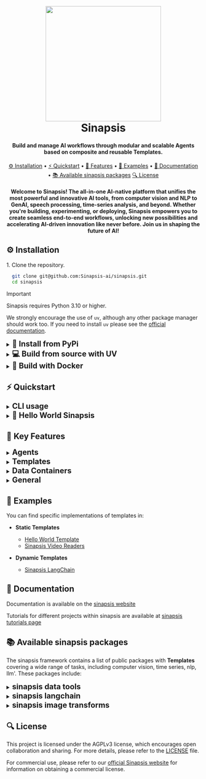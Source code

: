 <h1 align="center">
<br>
<a href="https://sinapsis.tech/">
  <img
    src="https://github.com/Sinapsis-AI/brand-resources/blob/main/sinapsis_logo/4x/logo.png?raw=true"
    alt="" width="300">
</a>
<br>
Sinapsis
<br>
</h1>

<h4 align="center">Build and manage AI workflows through modular and scalable Agents based on composite and reusable Templates.  </h4>

<p align="center">
<a href="#installation">⚙️ Installation</a> •
<a href="#quickstart">⚡ Quickstart</a> •
<a href="#features">🎯 Features</a> •
<a href="#examples">👀 Examples</a> •
<a href="#documentation">📙 Documentation</a> •
<a href="#packages">📚 Available sinapsis packages</a>
<a href="#packages">🔍 License</a>
</p>

<h4 align="center">
  <b>Welcome to Sinapsis!</b>
  The all-in-one AI-native platform that unifies the most powerful and innovative AI tools, from computer vision
  and NLP to GenAI, speech processing, time-series analysis, and beyond.  Whether you're building, experimenting, or
  deploying, Sinapsis empowers you to create seamless end-to-end workflows, unlocking new possibilities and
  accelerating AI-driven innovation like never before. Join us in shaping the future of AI!
</h4>

<h2 id="installation">⚙️ Installation</h2>
1. Clone the repository.

```bash
  git clone git@github.com:Sinapsis-ai/sinapsis.git
  cd sinapsis
```
> [!IMPORTANT]
> Sinapsis requires Python 3.10 or higher.
>

We strongly encourage the use of <code>uv</code>, although any other package manager should work too.
If you need to install <code>uv</code> please see the [official documentation](https://docs.astral.sh/uv/getting-started/installation/#installation-methods).

<details>
<summary><strong><span style="font-size: 1.4em;">🐍 Install from PyPi </span></strong></summary>

2. Install using your favourite package manager.

Example with <code>uv</code>:
```bash
  uv pip install sinapsis
```
 or with raw <code>pip</code>:
```bash
  pip install sinapsis
```
</details>


<details>
<summary><strong><span style="font-size: 1.4em;">💻 Build from source with UV</span></strong></summary>

2. Create virtual environment and install dependencies:
```bash
  uv sync --frozen --all-extras
```
3. Activate the virtual environment:
```bash
  source .venv/bin/activate
```
4. Build and install the package:
```bash
  uv build && uv pip install dist/sinapsis-0.1.0-py3-none-any.whl
```
</details>

<details>
<summary><strong><span style="font-size: 1.4em;">🐳 Build with Docker</span></strong></summary>


Sinapsis provides Docker images with all dependencies pre-configured. To build images:

2. run the following command
```bash
docker compose -f docker/compose.yaml build
```

This will create two docker images:
- **sinapsis:base**: Contains UV package manager, git with SSH support, and Python 3.10 environment.
- **sinapsis-nvidia:base**: Same as base plus CUDA 12.4.0 support for GPU acceleration.
</details>


<h2 id="quickstart">⚡ Quickstart</h2>

<details>
<summary><strong><span style="font-size: 1.4em;">CLI usage</span></strong></summary>

The Sinapsis CLI provides an easy way to run agents and get information about templates:

```bash
# Run an agent with a config file
sinapsis run config.yml

# Run an agent with profiler enabled
sinapsis run config.yml --enable-profiler

# List all available templates
sinapsis info --all-template-names

# Get detailed info about a specific template
sinapsis info --template TemplateName

# Get example config for a template
sinapsis info --example-template-config TemplateName

# Display info for all templates
sinapsis info --all
```
</details>

<details>
<summary><strong><span style="font-size: 1.4em;">📖 Hello World Sinapsis</span></strong></summary>

**Create a config file my_test_agent.yml:**

You can also use the ones defined under the ```src/configs/``` folder
```yaml
agent:
  name: my_test_agent

templates:
- template_name: InputTemplate-1
  class_name: InputTemplate
  attributes: {}

- template_name: HelloWorld-1
  class_name: HelloWorld
  template_input: InputTemplate-1
  attributes:
    display_text: "Hello, this is my first template!"
```

**Run the agent:**
```bash
sinapsis run my_test_agent.yml
```

**Output**

```console
... | DEBUG |  my_test_agent:__instantiate_templates:105 - Initialized template: InputTemplate-1
... | DEBUG |  my_test_agent:__instantiate_templates:105 - Initialized template: HelloWorld-1
... | DEBUG |  my_test_agent:_log_agent_execution_order:119 - Execution Order
... | DEBUG |  my_test_agent:_log_agent_execution_order:122 - Order: <<0>>, template name: <<InputTemplate-1>>
... | DEBUG |  my_test_agent:_log_agent_execution_order:122 - Order: <<1>>, template name: <<HelloWorld-1>>
... | INFO |  my_test_agent:_lazy_init:63 - Agent and templates initialized
... | INFO |  my_test_agent:signal_block_if_needed:156 - Signaling block mode for HelloWorld-1 no: 2/2
... | INFO |  my_test_agent:all_templates_finished:192 - All templates returned finished, stopping execution...
... | DEBUG | .../run_agent_from_config.py:run_agent_from_config:41 - result: DataContainer(container_id=abc..., images=[], audios=[], texts=[TextPacket(content='Hello, this is my first template!', id='abc...', source='HelloWorld-1', modified_by_templates=['HelloWorld-1'], embedding=[], generic_data={}, annotations=None)], time_series=[], binary_data=[], generic_data={})

```
</details>

<h2 id="features">🎯 Key Features</h2>

<details>
<summary><strong><span style="font-size: 1.4em;">Agents</span></strong></summary>

- Declarative workflows
- Multiple execution modes:
  - Generator
  - Single execute
  - Continuous execution
- Sophisticated template orchestration:
  - Topological sorting of execution order
  - Parallel template execution
  - Execution blocking control
- Built-in profiling capabilities:
  - Execution time tracking
- State management:
  - Dynamic attribute updates
- Failure handling
</details>

<details>
<summary><strong><span style="font-size: 1.4em;">Templates</span></strong></summary>

- Self-contained components
- Modular task-focused execution
- Eager or lazy evaluation
- Dynamic template definitions
- Composite templates
- SubAgents

</details>

<details>
<summary><strong><span style="font-size: 1.4em;">Data Containers</span></strong></summary>

- Universal data transport
- Domain agnostic design
- Native built-in support for images, audio, text, time series
- Multimodal data

</details>

<details>
<summary><strong><span style="font-size: 1.4em;">General</span></strong></summary>

- Data Validation and Type Safety through Pydantic
- YAML-based configuration files
</details>

<h2 id="examples">👀 Examples</h2>

You can find specific implementations of templates in:

* **Static Templates**
  * [Hello World Template](src/sinapsis/templates/hello_world.py)
  * [Sinapsis Video Readers](https://github.com/Sinapsis-ai/sinapsis-data-tools/tree/main/packages/sinapsis_data_readers)

* **Dynamic Templates**
  * [Sinapsis LangChain](https://github.com/Sinapsis-ai/sinapsis-langchain)

<h2 id="documentation">📙 Documentation</h2>

Documentation is available on the [sinapsis website](https://docs.sinapsis.tech/docs)

Tutorials for different projects within sinapsis are available at [sinapsis tutorials page](https://docs.sinapsis.tech/tutorials)

<h2 id="packages">📚 Available sinapsis packages</h2>

The sinapsis framework contains a list of public packages with **Templates** covering a wide range of tasks,
including computer vision, time series, nlp, llm'. These packages include:
<details>
<summary><strong><span style="font-size: 1.4em;">sinapsis data tools</span></strong></summary>


* [sinapsis-data-readers](https://github.com/Sinapsis-ai/sinapsis-data-tools/tree/main/packages/sinapsis_data_readers): package with tools to handle the data reading, using different libraries to process images, videos, audios, etc.

* [sinapsis-data-writers](https://github.com/Sinapsis-ai/sinapsis-data-tools/tree/main/packages/sinapsis_data_writers): package with tools to handle data writing, using different libraries to write in local environment images, audios, videos, etc.

* [sinapsis-data-visualization](https://github.com/Sinapsis-ai/sinapsis-data-tools/tree/main/packages/sinapsis_data_visualization): package with data visualization and drawing tools.

* [sinapsis-generic-data-tools](https://github.com/Sinapsis-ai/sinapsis-data-tools/tree/main/packages/sinapsis_generic_data_tools): package with generic tools for data handling; i.e., selection regions of interest, buffering of data, postprocessing of text, etc.

</details>

<details>
<summary><strong><span style="font-size: 1.4em;">sinapsis langchain</span></strong></summary>

* [sinapsis-langchain-readers](https://github.com/Sinapsis-ai/sinapsis-langchain): package with document readers using the langchain library.
</details>
<details>
<summary><strong><span style="font-size: 1.4em;">sinapsis image transforms</span></strong></summary>

* [sinapsis-image-transforms](https://github.com/Sinapsis-ai/sinapsis-image-transforms): package with templates using the Albumentations library to perform image transformations.
</details>


<h2 id="license">🔍 License</h2>

This project is licensed under the AGPLv3 license, which encourages open collaboration and sharing. For more details, please refer to the [LICENSE](LICENSE) file.

For commercial use, please refer to our [official Sinapsis website](https://sinapsis.tech) for information on obtaining a commercial license.



